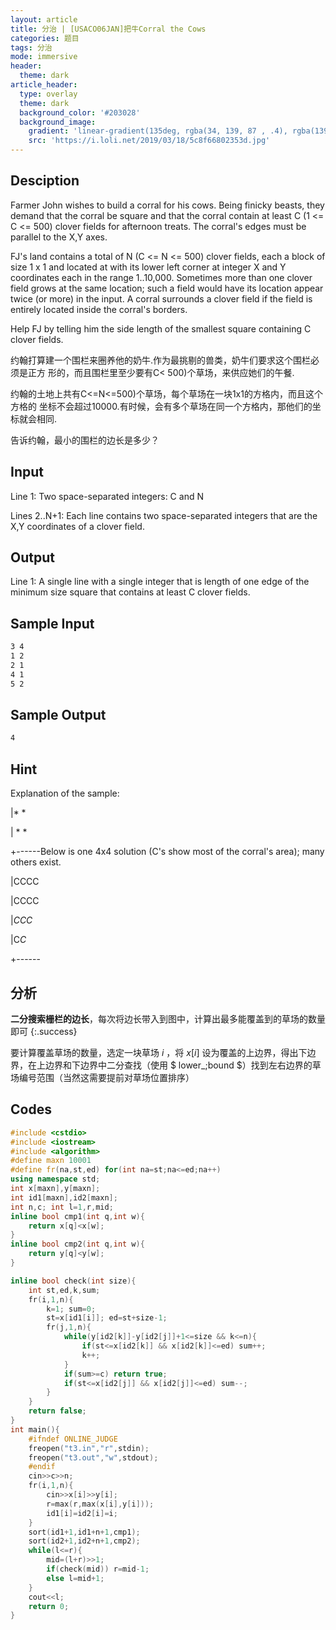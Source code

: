 ```yaml
---
layout: article
title: 分治 | [USACO06JAN]把牛Corral the Cows
categories: 题目
tags: 分治
mode: immersive
header:
  theme: dark
article_header:
  type: overlay
  theme: dark
  background_color: '#203028'
  background_image:
    gradient: 'linear-gradient(135deg, rgba(34, 139, 87 , .4), rgba(139, 34, 139, .4))'
    src: 'https://i.loli.net/2019/03/18/5c8f66802353d.jpg'
---
```


<!--more-->

## Desciption

Farmer John wishes to build a corral for his cows. Being finicky beasts, they demand that the corral be square and that the corral contain at least C (1 <= C <= 500) clover fields for afternoon treats. The corral's edges must be parallel to the X,Y axes.

FJ's land contains a total of N (C <= N <= 500) clover fields, each a block of size 1 x 1 and located at with its lower left corner at integer X and Y coordinates each in the range 1..10,000. Sometimes more than one clover field grows at the same location; such a field would have its location appear twice (or more) in the input. A corral surrounds a clover field if the field is entirely located inside the corral's borders.

Help FJ by telling him the side length of the smallest square containing C clover fields.

约翰打算建一个围栏来圈养他的奶牛.作为最挑剔的兽类，奶牛们要求这个围栏必须是正方 形的，而且围栏里至少要有C< 500)个草场，来供应她们的午餐.

约翰的土地上共有C<=N<=500)个草场，每个草场在一块1x1的方格内，而且这个方格的 坐标不会超过10000.有时候，会有多个草场在同一个方格内，那他们的坐标就会相同.

告诉约翰，最小的围栏的边长是多少？

## Input

Line 1: Two space-separated integers: C and N

Lines 2..N+1: Each line contains two space-separated integers that are the X,Y coordinates of a clover field.

## Output

Line 1: A single line with a single integer that is length of one edge of the minimum size square that contains at least C clover fields.

## Sample Input

```txt
3 4
1 2
2 1
4 1
5 2
```

## Sample Output

```txt
4
```

## Hint

Explanation of the sample:

|* *

| * *

+------Below is one 4x4 solution (C's show most of the corral's area); many others exist.

|CCCC

|CCCC

|*CCC*

|C*C*

+------

## 分析

**二分搜索栅栏的边长**，每次将边长带入到图中，计算出最多能覆盖到的草场的数量即可
{:.success}

要计算覆盖草场的数量，选定一块草场 $i$ ，将 $x[i]$ 设为覆盖的上边界，得出下边界，在上边界和下边界中二分查找（使用 $ lower\_\;bound $）找到左右边界的草场编号范围（当然这需要提前对草场位置排序）

## Codes

```cpp
#include <cstdio>
#include <iostream>
#include <algorithm>
#define maxn 10001
#define fr(na,st,ed) for(int na=st;na<=ed;na++)
using namespace std;
int x[maxn],y[maxn];
int id1[maxn],id2[maxn];
int n,c; int l=1,r,mid;
inline bool cmp1(int q,int w){
	return x[q]<x[w];
}
inline bool cmp2(int q,int w){
	return y[q]<y[w];
}

inline bool check(int size){
	int st,ed,k,sum;
	fr(i,1,n){
		k=1; sum=0;
		st=x[id1[i]]; ed=st+size-1;
		fr(j,1,n){
			while(y[id2[k]]-y[id2[j]]+1<=size && k<=n){
				if(st<=x[id2[k]] && x[id2[k]]<=ed) sum++;
				k++;
			}
			if(sum>=c) return true;
			if(st<=x[id2[j]] && x[id2[j]]<=ed) sum--;
		}
	}
	return false;
}
int main(){
	#ifndef ONLINE_JUDGE
	freopen("t3.in","r",stdin);
	freopen("t3.out","w",stdout);
	#endif
	cin>>c>>n;
	fr(i,1,n){
		cin>>x[i]>>y[i];
		r=max(r,max(x[i],y[i]));
		id1[i]=id2[i]=i;
	}
	sort(id1+1,id1+n+1,cmp1);
	sort(id2+1,id2+n+1,cmp2);
	while(l<=r){
		mid=(l+r)>>1;
		if(check(mid)) r=mid-1;
		else l=mid+1;
	}
	cout<<l;
	return 0;
}
```

